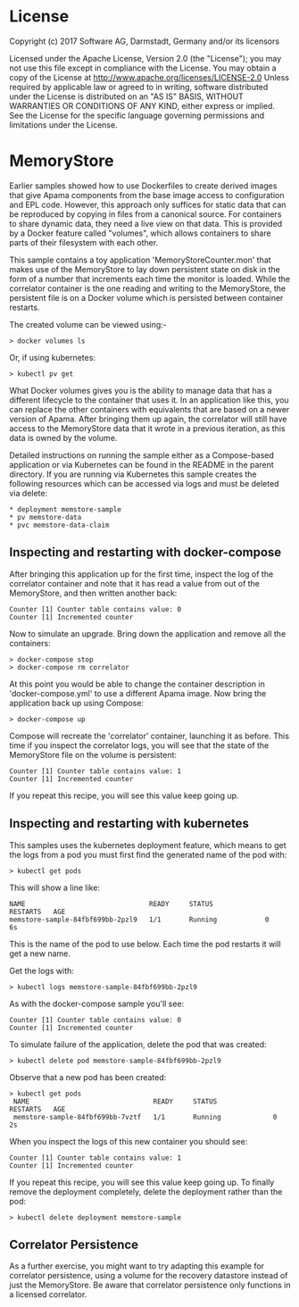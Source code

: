 License
=======
Copyright (c) 2017 Software AG, Darmstadt, Germany and/or its licensors

Licensed under the Apache License, Version 2.0 (the "License"); you may not use this
file except in compliance with the License. You may obtain a copy of the License at
http://www.apache.org/licenses/LICENSE-2.0
Unless required by applicable law or agreed to in writing, software distributed under the
License is distributed on an "AS IS" BASIS, WITHOUT WARRANTIES OR CONDITIONS OF ANY KIND,
either express or implied. 
See the License for the specific language governing permissions and limitations under the License.


MemoryStore
===========
Earlier samples showed how to use Dockerfiles to create derived images that
give Apama components from the base image access to configuration and EPL
code. However, this approach only suffices for static data that can be
reproduced by copying in files from a canonical source. For containers to share
dynamic data, they need a live view on that data. This is provided by a Docker
feature called "volumes", which allows containers to share parts of their
filesystem with each other.

This sample contains a toy application 'MemoryStoreCounter.mon' that makes use
of the MemoryStore to lay down persistent state on disk in the form of a
number that increments each time the monitor is loaded. While the correlator
container is the one reading and writing to the MemoryStore, the persistent
file is on a Docker volume which is persisted between container restarts.

The created volume can be viewed using:-

    > docker volumes ls

Or, if using kubernetes:

    > kubectl pv get

What Docker volumes gives you is the ability to manage data that has a
different lifecycle to the container that uses it. In an application like
this, you can replace the other containers with equivalents that are based on
a newer version of Apama. After bringing them up again, the correlator will
still have access to the MemoryStore data that it wrote in a previous
iteration, as this data is owned by the volume.

Detailed instructions on running the sample either as a Compose-based
application or via Kubernetes can be found in the README in the parent
directory. If you are running via Kubernetes this sample creates the following
resources which can be accessed via logs and must be deleted via delete:

	* deployment memstore-sample
	* pv memstore-data
	* pvc memstore-data-claim

Inspecting and restarting with docker-compose
---------------------------------------------

After bringing this application up for the first time, inspect the log of the
correlator container and note that it has read a value from out of the
MemoryStore, and then written another back:

    Counter [1] Counter table contains value: 0
    Counter [1] Incremented counter

Now to simulate an upgrade. Bring down the application and remove all the
containers:

    > docker-compose stop
    > docker-compose rm correlator

At this point you would be able to change the container description in
'docker-compose.yml' to use a different Apama image. Now bring the application
back up using Compose:

    > docker-compose up

Compose will recreate the 'correlator' container, launching it as before. This
time if you inspect the correlator logs, you will see that the state of the
MemoryStore file on the volume is persistent:

    Counter [1] Counter table contains value: 1
    Counter [1] Incremented counter

If you repeat this recipe, you will see this value keep going up.

Inspecting and restarting with kubernetes
-----------------------------------------

This samples uses the kubernetes deployment feature, which means to get
the logs from a pod you must first find the generated name of the pod with:

    > kubectl get pods

This will show a line like:

    NAME                               READY     STATUS             RESTARTS   AGE
    memstore-sample-84fbf699bb-2pzl9   1/1       Running            0          6s

This is the name of the pod to use below. Each time the pod restarts it will
get a new name.

Get the logs with:

    > kubectl logs memstore-sample-84fbf699bb-2pzl9

As with the docker-compose sample you'll see:

    Counter [1] Counter table contains value: 0
    Counter [1] Incremented counter

To simulate failure of the application, delete the pod that was created:

    > kubectl delete pod memstore-sample-84fbf699bb-2pzl9

Observe that a new pod has been created:

    > kubectl get pods
	 NAME                               READY     STATUS              RESTARTS   AGE
	 memstore-sample-84fbf699bb-7vztf   1/1       Running             0          2s

When you inspect the logs of this new container you should see:

    Counter [1] Counter table contains value: 1
    Counter [1] Incremented counter

If you repeat this recipe, you will see this value keep going up. To finally remove
the deployment completely, delete the deployment rather than the pod:

    > kubectl delete deployment memstore-sample

Correlator Persistence
----------------------

As a further exercise, you might want to try adapting this example for
correlator persistence, using a volume for the recovery datastore
instead of just the MemoryStore. Be aware that correlator persistence only
functions in a licensed correlator.

